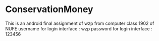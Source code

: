 # ConservationMoney
This is an android final assignment of wzp from computer class 1902 of NUFE
username for login interface : wzp
password for login interface : 123456
